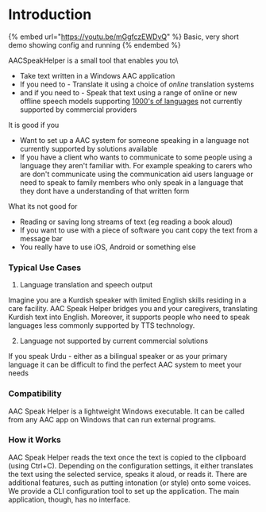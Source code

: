 # Introduction

{% embed url="https://youtu.be/mGgfczEWDvQ" %}
Basic, very short demo showing config and running
{% endembed %}

AACSpeakHelper is a small tool that enables you to\


* Take text written in a Windows AAC application&#x20;
* If you need to - Translate it using a choice of _online_ translation systems
* and if you need to - Speak that text using a range of online or new offline speech models supporting [1000's of languages](supported-languages.md) not currently supported by commercial providers

It is good if you&#x20;

* Want to set up a AAC system for someone speaking in a language not currently supported by solutions available
* If you have a client who wants to communicate to some people using a language they aren't familiar with. For example speaking to carers who are don't communicate using the communication aid users language or need to speak to family members who only speak in a language that they dont have a understanding of that written form

What its not good for

* Reading or saving long streams of text (eg reading a book aloud)
* If you want to use with a piece of software you cant copy the text from a message bar&#x20;
* You really have to use iOS, Android or something else

### Typical Use Cases

1. Language translation and speech output

Imagine you are a Kurdish speaker with limited English skills residing in a care facility. AAC Speak Helper bridges you and your caregivers, translating Kurdish text into English. Moreover, it supports people who need to speak languages less commonly supported by TTS technology.

2. Language not supported by current commercial solutions

If you speak Urdu - either as a bilingual speaker or as your primary language it can be difficult to find the perfect AAC system to meet your needs

### Compatibility

AAC Speak Helper is a lightweight Windows executable. It can be called from any AAC app on Windows that can run external programs.&#x20;

### How it Works

AAC Speak Helper reads the text once the text is copied to the clipboard (using Ctrl+C). Depending on the configuration settings, it either translates the text using the selected service, speaks it aloud, or reads it. There are additional features, such as putting intonation (or style) onto some voices. We provide a CLI configuration tool to set up the application. The main application, though, has no interface.
